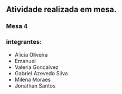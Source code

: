 ## Atividade realizada em mesa.

### Mesa 4

### integrantes:

- Alicia Oliveira
- Emanuel
- Valeria Goncalvez
- Gabriel Azevedo Silva
- Milena Moraes
- Jonathan Santos


